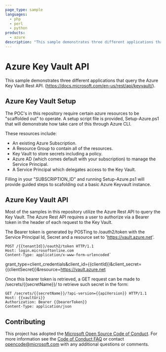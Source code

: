 ```yaml
---
page_type: sample
languages:
  - php
  - perl
  - python
products:
  - azure
description: "This sample demonstrates three different applications that query the Azure Key Vault Rest API."
---
```


# Azure Key Vault API

This sample demonstrates three different applications that query the Azure Key Vault Rest API. (https://docs.microsoft.com/en-us/rest/api/keyvault/).

## Azure Key Vault Setup

The POC's in this repository require certain azure resources to be "scaffolded out" to operate.
A setup script file is provided, Setup-Azure.ps1 that will demonstrate how take care of this through Azure CLI.

These resources include:
* An existing Azure Subscription.
* A Resource Group to contain all of the resources.
* Key Vault to store secrets including a policy.
* Azure AD (which comes default with your subscription) to manage the Service Principal.
* A Service Principal which delegates access to the Key Vault.

Filling in your "SUBSCRIPTION_ID" and running Setup-Azure.ps1 will provide guided steps to scafolding out a basic Azure Keyvault instance.

## Azure Key Vault API

Most of the samples in this repository utilize the Azure Rest API to query the Key Vault.
The Azure Rest API requires a user to authorize via a Bearer token in the header of each request to the Key Vault.

The Bearer token is generated by POSTing to /oauth2/token with the Service Principal Id, Secret and a resource set to 'https://vault.azure.net'.

```
POST /{{tenantId}}/oauth2/token HTTP/1.1
Host: login.microsoftonline.com
Content-Type: application/x-www-form-urlencoded`
```

grant_type=client_credentials&client_id={{clientId}}&client_secret={{clientSecret}}&resource=https://vault.azure.net

Once this bearer token is retrieved, a GET request can be made to /secrets/{{secretName}}/ to retrieve such secret in the form:

```
GET /secrets/{{secretName}}/?api-version={{apiVersion}} HTTP/1.1
Host: {{vaultUri}}
Authorization: Bearer {{bearerToken}}
Content-Type: application/json
```

## Contributing

This project has adopted the [Microsoft Open Source Code of Conduct](https://opensource.microsoft.com/codeofconduct/). For more information see the [Code of Conduct FAQ](https://opensource.microsoft.com/codeofconduct/faq/) or contact [opencode@microsoft.com](mailto:opencode@microsoft.com) with any additional questions or comments.
